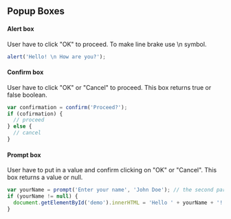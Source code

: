 ## Popup Boxes

#### Alert box
User have to click "OK" to proceed. To make line brake use \n symbol.
```javascript
alert('Hello! \n How are you?');
```

#### Confirm box
User have to click "OK" or "Cancel" to proceed. This box returns true or false boolean.
```javascript
var confirmation = confirm('Proceed?');
if (cofirmation) {
  // proceed
} else {
  // cancel
}
```

#### Prompt box
User have to put in a value and confirm clicking on "OK" or "Cancel". This box returns a value or null.
```javascript
var yourName = prompt('Enter your name', 'John Doe'); // the second parameter is the default value
if (yourName != null) {
  document.getElementById('demo').innerHTML = 'Hello ' + yourName + '!';
}
